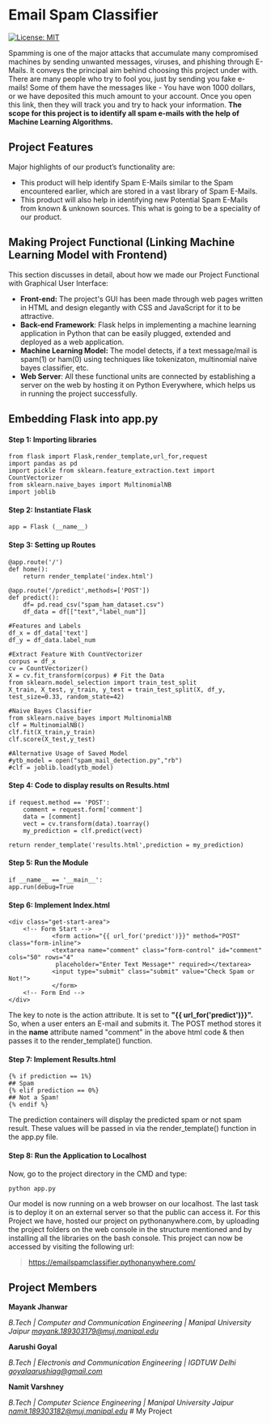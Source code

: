 # Email Spam Classifier

[![License: MIT](https://img.shields.io/badge/License-MIT-yellow.svg)](https://opensource.org/licenses/MIT)

Spamming is one of the major attacks that accumulate many compromised machines by sending unwanted messages, viruses, and phishing through E-Mails. It conveys the principal aim behind choosing this project under with. There are many people who try to fool you, just by sending you fake e-mails! Some of them have the messages like - You have won 1000 dollars, or we have deposited this much amount to your account. Once you open this link, then they will track you and try to hack your information. **The scope for this project is to identify all spam e-mails with the help of Machine Learning Algorithms.**

## Project Features

Major highlights of our product’s functionality are: 
 - This product will help identify Spam E-Mails similar to the Spam encountered earlier, which are stored in a vast library of Spam E-Mails.   
 - This product will also help in identifying new Potential Spam E-Mails from known & unknown sources. This what is going to  be a speciality of our product.

## Making Project Functional (Linking Machine Learning Model with Frontend)

This section discusses in detail, about how we made our Project Functional with Graphical User Interface: 
 - **Front-end:** The project's GUI has been made through web pages written in HTML and design elegantly with CSS and JavaScript for it to be attractive. 
 - **Back-end Framework**: Flask helps in implementing a machine learning application in Python that can be easily plugged, extended and deployed as a web application. 
 - **Machine Learning Model:** The model detects, if a text message/mail is spam(1) or ham(0) using techniques like tokenizaton, multinomial naive bayes classifier, etc. 
 - **Web Server**: All these functional units are connected by establishing a server on the web by hosting it on Python Everywhere, which helps us in running the project successfully.

## Embedding Flask into app.py

#### Step 1: Importing libraries

    from flask import Flask,render_template,url_for,request
    import pandas as pd 
    import pickle from sklearn.feature_extraction.text import CountVectorizer 
    from sklearn.naive_bayes import MultinomialNB 
    import joblib

#### Step 2: Instantiate Flask

    app = Flask (__name__)

#### Step 3: Setting up Routes

    @app.route('/') 
    def home(): 
        return render_template('index.html')
    
    @app.route('/predict',methods=['POST'])
    def predict(): 
	    df= pd.read_csv("spam_ham_dataset.csv") 
	    df_data = df[["text","label_num"]]
	
	#Features and Labels
	df_x = df_data['text'] 
	df_y = df_data.label_num
	
	#Extract Feature With CountVectorizer 
	corpus = df_x 
	cv = CountVectorizer() 
	X = cv.fit_transform(corpus) # Fit the Data 
	from sklearn.model_selection import train_test_split 
	X_train, X_test, y_train, y_test = train_test_split(X, df_y, test_size=0.33, random_state=42)
	
	#Naive Bayes Classifier 
	from sklearn.naive_bayes import MultinomialNB 
	clf = MultinomialNB() 
	clf.fit(X_train,y_train) 
	clf.score(X_test,y_test)
	
	#Alternative Usage of Saved Model 
	#ytb_model = open("spam_mail_detection.py","rb") 
	#clf = joblib.load(ytb_model)

#### Step 4: Code to display results on Results.html

    if request.method == 'POST':
	    comment = request.form['comment'] 
	    data = [comment] 
	    vect = cv.transform(data).toarray() 
	    my_prediction = clf.predict(vect) 
	
	return render_template('results.html',prediction = my_prediction)

#### Step 5: Run the Module

    if __name__ == '__main__': 
    app.run(debug=True

#### Step 6: Implement Index.html

  

    <div class="get-start-area">
        <!-- Form Start -->
    		    <form action="{{ url_for('predict')}}" method="POST" class="form-inline">
    		    <textarea name="comment" class="form-control" id="comment" cols="50" rows="4"
		    	 placeholder="Enter Text Message*" required></textarea>
    		    <input type="submit" class="submit" value="Check Spam or Not!">
    		    </form>
        <!-- Form End --> 
    </div>

The key to note is the action attribute. It is set to **"{{ url_for('predict')}}".** So, when a user enters an E-mail and submits it. The POST method stores it in the **name** attribute named "comment" in the above html code & then passes it to the render_template() function.

#### Step 7: Implement Results.html

    {% if prediction == 1%}
    ## Spam
    {% elif prediction == 0%}
    ## Not a Spam!
    {% endif %}

The prediction containers will display the predicted spam or not spam result. These values will be passed in via the render_template() function in the app.py file.

#### Step 8: Run the Application to Localhost
Now, go to the project directory in the CMD and type:

    python app.py

Our model is now running on a web browser on our localhost. The last task is to deploy it on an external server so that the public can access it. For this Project we have, hosted our project on pythonanywhere.com, by uploading the project folders on the web console in the structure mentioned and by installing all the libraries on the bash console. This project can now be accessed by visiting the following url:

> https://emailspamclassifier.pythonanywhere.com/

## Project Members

**Mayank Jhanwar**

*B.Tech | Computer and Communication Engineering | Manipal University Jaipur
mayank.189303179@muj.manipal.edu*

**Aarushi Goyal**

*B.Tech | Electronis and Communication Engineering | IGDTUW Delhi
goyalaarushiag@gmail.com*

**Namit Varshney**

*B.Tech | Computer Science Engineering | Manipal University Jaipur
namit.189303182@muj.manipal.edu*
#   M y   P r o j e c t  
 
